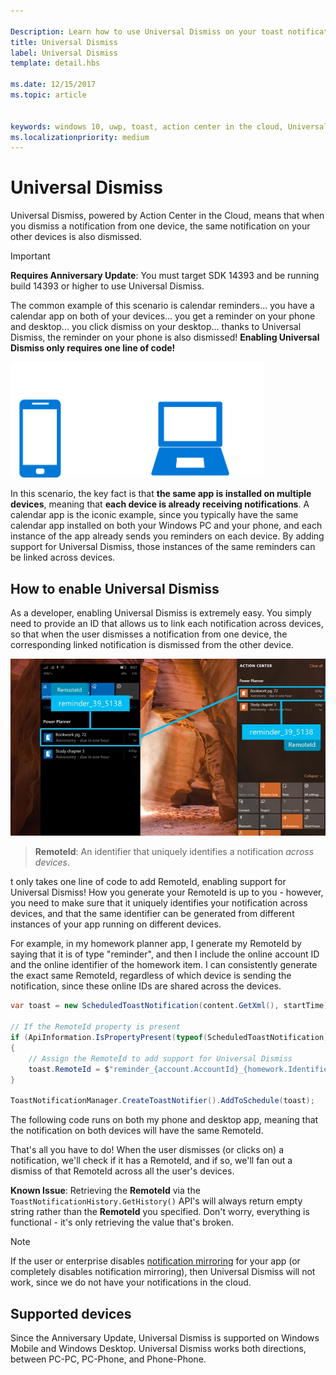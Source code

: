 ```yaml
---

Description: Learn how to use Universal Dismiss on your toast notifications.
title: Universal Dismiss
label: Universal Dismiss
template: detail.hbs

ms.date: 12/15/2017
ms.topic: article


keywords: windows 10, uwp, toast, action center in the cloud, Universal Dismiss, notification, cross device, dismiss once dismiss everywhere
ms.localizationpriority: medium
---
```


# Universal Dismiss

Universal Dismiss, powered by Action Center in the Cloud, means that when you dismiss a notification from one device, the same notification on your other devices is also dismissed.

> [!IMPORTANT]
> **Requires Anniversary Update**: You must target SDK 14393 and be running build 14393 or higher to use Universal Dismiss.

The common example of this scenario is calendar reminders... you have a calendar app on both of your devices... you get a reminder on your phone and desktop... you click dismiss on your desktop... thanks to Universal Dismiss, the reminder on your phone is also dismissed! **Enabling Universal Dismiss only requires one line of code!**

<img alt="Diagram of Universal Dismiss" src="images/universal-dismiss.gif" width="406"/>

In this scenario, the key fact is that **the same app is installed on multiple devices**, meaning that **each device is already receiving notifications**. A calendar app is the iconic example, since you typically have the same calendar app installed on both your Windows PC and your phone, and each instance of the app already sends you reminders on each device. By adding support for Universal Dismiss, those instances of the same reminders can be linked across devices.


## How to enable Universal Dismiss

As a developer, enabling Universal Dismiss is extremely easy. You simply need to provide an ID that allows us to link each notification across devices, so that when the user dismisses a notification from one device, the corresponding linked notification is dismissed from the other device.

![Universal dismiss RemoteId diagram](images/universal-dismiss-remoteid.jpg)

> **RemoteId**: An identifier that uniquely identifies a notification *across devices*.

t only takes one line of code to add RemoteId, enabling support for Universal Dismiss! How you generate your RemoteId is up to you - however, you need to make sure that it uniquely identifies your notification across devices, and that the same identifier can be generated from different instances of your app running on different devices.

For example, in my homework planner app, I generate my RemoteId by saying that it is of type "reminder", and then I include the online account ID and the online identifier of the homework item. I can consistently generate the exact same RemoteId, regardless of which device is sending the notification, since these online IDs are shared across the devices.

```csharp
var toast = new ScheduledToastNotification(content.GetXml(), startTime);
 
// If the RemoteId property is present
if (ApiInformation.IsPropertyPresent(typeof(ScheduledToastNotification).FullName, nameof(ScheduledToastNotification.RemoteId)))
{
    // Assign the RemoteId to add support for Universal Dismiss
    toast.RemoteId = $"reminder_{account.AccountId}_{homework.Identifier}"
}
  
ToastNotificationManager.CreateToastNotifier().AddToSchedule(toast);
```

The following code runs on both my phone and desktop app, meaning that the notification on both devices will have the same RemoteId.

That's all you have to do! When the user dismisses (or clicks on) a notification, we'll check if it has a RemoteId, and if so, we'll fan out a dismiss of that RemoteId across all the user's devices.

**Known Issue**: Retrieving the **RemoteId** via the `ToastNotificationHistory.GetHistory()` API's will always return empty string rather than the **RemoteId** you specified. Don't worry, everything is functional - it's only retrieving the value that's broken.

> [!NOTE]
> If the user or enterprise disables [notification mirroring](notification-mirroring.md) for your app (or completely disables notification mirroring), then Universal Dismiss will not work, since we do not have your notifications in the cloud.


## Supported devices

Since the Anniversary Update, Universal Dismiss is supported on Windows Mobile and Windows Desktop. Universal Dismiss works both directions, between PC-PC, PC-Phone, and Phone-Phone.